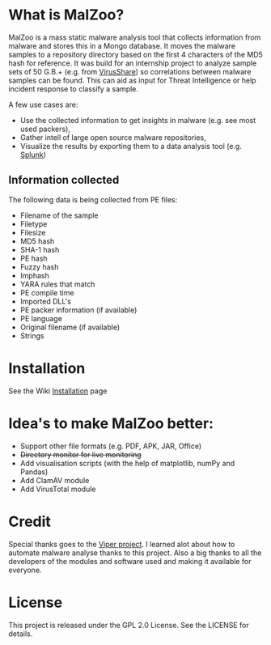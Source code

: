 # What is MalZoo?
MalZoo is a mass static malware analysis tool that collects information from malware and stores this in a Mongo database. It moves the malware samples to a repository directory based on the first 4 characters of the MD5 hash for reference.
It was build for an internship project to analyze sample sets of 50 G.B.+ (e.g. from [VirusShare](http://virusshare.com))
so correlations between malware samples can be found. This can aid as input for Threat Intelligence or help incident response to classify a sample.

A few use cases are:
* Use the collected information to get insights in malware (e.g. see most used packers),
* Gather intell of large open source malware repositories, 
* Visualize the results by exporting them to a data analysis tool (e.g. [Splunk](https://www.splunk.com))

## Information collected
The following data is being collected from PE files:
* Filename of the sample
* Filetype
* Filesize
* MD5 hash
* SHA-1 hash
* PE hash
* Fuzzy hash
* Imphash
* YARA rules that match
* PE compile time
* Imported DLL's
* PE packer information (if available)
* PE language
* Original filename (if available)
* Strings

# Installation
See the Wiki [Installation](https://github.com/nheijmans/MalZoo/wiki/Installation-and-configuration) page

# Idea's to make MalZoo better:  
* Support other file formats (e.g. PDF, APK, JAR, Office)
* ~~Directory monitor for live monitoring~~
* Add visualisation scripts (with the help of  matplotlib, numPy and Pandas)
* Add ClamAV module
* Add VirusTotal module

# Credit
Special thanks goes to the [Viper project](https://github.com/viper-framework/viper). I learned alot about how to automate malware analyse thanks to this project.
Also a big thanks to all the developers of the modules and software used and making it available for everyone.

# License
This project is released under the GPL 2.0 License. See the LICENSE for details.
